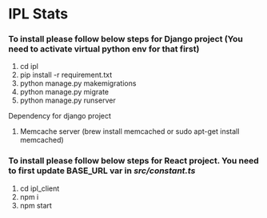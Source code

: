# IPL Stats
### To install please follow below steps for Django project (You need to activate virtual python env for that first)
1. cd ipl
2. pip install -r requirement.txt
3. python manage.py makemigrations
4. python manage.py migrate
5. python manage.py runserver

Dependency for django project
1. Memcache server (brew install memcached or sudo apt-get install memcached)

### To install please follow below steps for React project. You need to first update BASE_URL var in *src/constant.ts*
1. cd ipl_client
2. npm i
3. npm start
